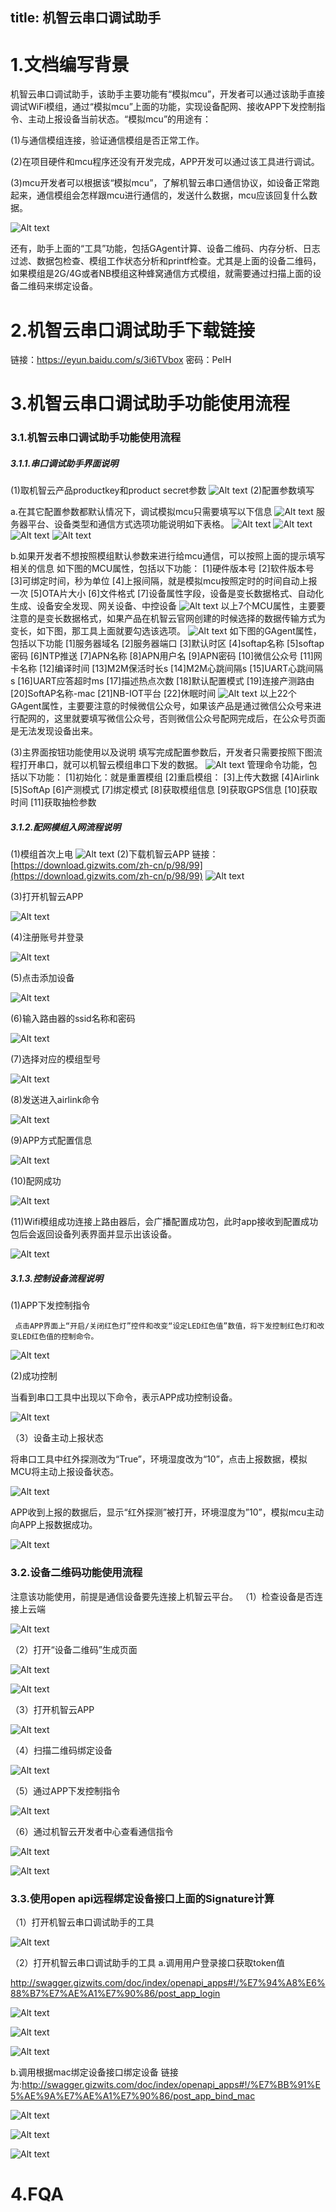 title: 机智云串口调试助手
---

# 1.文档编写背景

 机智云串口调试助手，该助手主要功能有“模拟mcu”，开发者可以通过该助手直接调试WiFi模组，通过“模拟mcu”上面的功能，实现设备配网、接收APP下发控制指令、主动上报设备当前状态。“模拟mcu”的用途有：

(1)与通信模组连接，验证通信模组是否正常工作。

(2)在项目硬件和mcu程序还没有开发完成，APP开发可以通过该工具进行调试。

(3)mcu开发者可以根据该“模拟mcu”，了解机智云串口通信协议，如设备正常跑起来，通信模组会怎样跟mcu进行通信的，发送什么数据，mcu应该回复什么数据。

![Alt text](/assets/zh-cn/deviceDev/gagent_debugger_png/png42.png)

还有，助手上面的“工具”功能，包括GAgent计算、设备二维码、内存分析、日志过滤、数据包检查、模组工作状态分析和printf检查。尤其是上面的设备二维码，如果模组是2G/4G或者NB模组这种蜂窝通信方式模组，就需要通过扫描上面的设备二维码来绑定设备。

# 2.机智云串口调试助手下载链接

链接：https://eyun.baidu.com/s/3i6TVbox 密码：PelH

# 3.机智云串口调试助手功能使用流程

### 3.1.机智云串口调试助手功能使用流程

##### 3.1.1.串口调试助手界面说明
(1)取机智云产品productkey和product secret参数
![Alt text](/assets/zh-cn/deviceDev/gagent_debugger_png/png2.png)
(2)配置参数填写

a.在其它配置参数都默认情况下，调试模拟mcu只需要填写以下信息
![Alt text](/assets/zh-cn/deviceDev/gagent_debugger_png/png3.png)
服务器平台、设备类型和通信方式选项功能说明如下表格。
![Alt text](/assets/zh-cn/deviceDev/gagent_debugger_png/png41.png)
![Alt text](/assets/zh-cn/deviceDev/gagent_debugger_png/png4.png)
![Alt text](/assets/zh-cn/deviceDev/gagent_debugger_png/png5.png)
![Alt text](/assets/zh-cn/deviceDev/gagent_debugger_png/png6.png)

 b.如果开发者不想按照模组默认参数来进行给mcu通信，可以按照上面的提示填写相关的信息
如下图的MCU属性，包括以下功能：
[1]硬件版本号
[2]软件版本号
[3]可绑定时间，秒为单位
[4]上报间隔，就是模拟mcu按照定时的时间自动上报一次
[5]OTA片大小
[6]文件格式
[7]设备属性字段，设备是变长数据格式、自动化生成、设备安全发现、网关设备、中控设备
![Alt text](/assets/zh-cn/deviceDev/gagent_debugger_png/png7.png)
以上7个MCU属性，主要要注意的是变长数据格式，如果产品在机智云官网创建的时候选择的数据传输方式为变长，如下图，那工具上面就要勾选该选项。
![Alt text](/assets/zh-cn/deviceDev/gagent_debugger_png/png8.png)
如下图的GAgent属性，包括以下功能
[1]服务器域名
[2]服务器端口
[3]默认时区
[4]softap名称
[5]softap密码
[6]NTP推送
[7]APN名称
[8]APN用户名
[9]APN密码
[10]微信公众号
[11]网卡名称
[12]编译时间
[13]M2M保活时长s
[14]M2M心跳间隔s
[15]UART心跳间隔s
[16]UART应答超时ms
[17]描述热点次数
[18]默认配置模式
[19]连接产测路由
[20]SoftAP名称-mac
[21]NB-IOT平台
[22]休眠时间
![Alt text](/assets/zh-cn/deviceDev/gagent_debugger_png/png9.png)
以上22个GAgent属性，主要要注意的时候微信公众号，如果该产品是通过微信公众号来进行配网的，这里就要填写微信公众号，否则微信公众号配网完成后，在公众号页面是无法发现设备出来。

(3)主界面按钮功能使用以及说明
填写完成配置参数后，开发者只需要按照下图流程打开串口，就可以机智云模组串口下发的数据。
![Alt text](/assets/zh-cn/deviceDev/gagent_debugger_png/png10.png)
管理命令功能，包括以下功能：
[1]初始化：就是重置模组
[2]重启模组：
[3]上传大数据
[4]Airlink
[5]SoftAp
[6]产测模式
[7]绑定模式
[8]获取模组信息
[9]获取GPS信息
[10]获取时间
[11]获取抽检参数

##### 3.1.2.配网模组入网流程说明
(1)模组首次上电
![Alt text](/assets/zh-cn/deviceDev/gagent_debugger_png/png11.png)
(2)下载机智云APP
链接：[https://download.gizwits.com/zh-cn/p/98/99](https://download.gizwits.com/zh-cn/p/98/99)
![Alt text](/assets/zh-cn/deviceDev/gagent_debugger_png/png12.png)

(3)打开机智云APP

![Alt text](/assets/zh-cn/deviceDev/gagent_debugger_png/png13.png)

(4)注册账号并登录

![Alt text](/assets/zh-cn/deviceDev/gagent_debugger_png/图14.png)

(5)点击添加设备

![Alt text](/assets/zh-cn/deviceDev/gagent_debugger_png/png15.png)

(6)输入路由器的ssid名称和密码

![Alt text](/assets/zh-cn/deviceDev/gagent_debugger_png/png16.png)

(7)选择对应的模组型号

![Alt text](/assets/zh-cn/deviceDev/gagent_debugger_png/png17.png)

(8)发送进入airlink命令

![Alt text](/assets/zh-cn/deviceDev/gagent_debugger_png/png18.png)

(9)APP方式配置信息

![Alt text](/assets/zh-cn/deviceDev/gagent_debugger_png/png19.png)

(10)配网成功

![Alt text](/assets/zh-cn/deviceDev/gagent_debugger_png/png20.png)

(11)Wifi模组成功连接上路由器后，会广播配置成功包，此时app接收到配置成功包后会返回设备列表界面并显示出该设备。

![Alt text](/assets/zh-cn/deviceDev/gagent_debugger_png/png21.png)

##### 3.1.3.控制设备流程说明
(1)APP下发控制指令

     点击APP界面上“开启/关闭红色灯”控件和改变“设定LED红色值”数值，将下发控制红色灯和改变LED红色值的控制命令。

![Alt text](/assets/zh-cn/deviceDev/gagent_debugger_png/png22.png)

(2)成功控制

当看到串口工具中出现以下命令，表示APP成功控制设备。

![Alt text](/assets/zh-cn/deviceDev/gagent_debugger_png/png23.png)

（3）设备主动上报状态

将串口工具中红外探测改为“True”，环境湿度改为“10”，点击上报数据，模拟MCU将主动上报设备状态。

![Alt text](/assets/zh-cn/deviceDev/gagent_debugger_png/png24.png)

APP收到上报的数据后，显示“红外探测”被打开，环境湿度为”10”，模拟mcu主动向APP上报数据成功。

![Alt text](/assets/zh-cn/deviceDev/gagent_debugger_png/png25.png)

### 3.2.设备二维码功能使用流程
注意该功能使用，前提是通信设备要先连接上机智云平台。
（1）检查设备是否连接上云端

![Alt text](/assets/zh-cn/deviceDev/gagent_debugger_png/png26.png)

（2）打开“设备二维码”生成页面

![Alt text](/assets/zh-cn/deviceDev/gagent_debugger_png/png27.png)

![Alt text](/assets/zh-cn/deviceDev/gagent_debugger_png/png28.png)

（3）打开机智云APP

![Alt text](/assets/zh-cn/deviceDev/gagent_debugger_png/png29.png)

（4）扫描二维码绑定设备

![Alt text](/assets/zh-cn/deviceDev/gagent_debugger_png/png30.png)

（5）通过APP下发控制指令

![Alt text](/assets/zh-cn/deviceDev/gagent_debugger_png/png31.png)

（6）通过机智云开发者中心查看通信指令

![Alt text](/assets/zh-cn/deviceDev/gagent_debugger_png/png32.png)

![Alt text](/assets/zh-cn/deviceDev/gagent_debugger_png/png33.png)

### 3.3.使用open api远程绑定设备接口上面的Signature计算
（1）打开机智云串口调试助手的工具

![Alt text](/assets/zh-cn/deviceDev/gagent_debugger_png/png34.png)

（2）打开机智云串口调试助手的工具
a.调用用户登录接口获取token值

[http://swagger.gizwits.com/doc/index/openapi_apps#!/%E7%94%A8%E6%88%B7%E7%AE%A1%E7%90%86/post_app_login
](http://swagger.gizwits.com/doc/index/openapi_apps#!/%E7%94%A8%E6%88%B7%E7%AE%A1%E7%90%86/post_app_login)

![Alt text](/assets/zh-cn/deviceDev/gagent_debugger_png/png35.png)

![Alt text](/assets/zh-cn/deviceDev/gagent_debugger_png/png36.png)

![Alt text](/assets/zh-cn/deviceDev/gagent_debugger_png/png37.png)

b.调用根据mac绑定设备接口绑定设备
链接为:[http://swagger.gizwits.com/doc/index/openapi_apps#!/%E7%BB%91%E5%AE%9A%E7%AE%A1%E7%90%86/post_app_bind_mac
](http://swagger.gizwits.com/doc/index/openapi_apps#!/%E7%BB%91%E5%AE%9A%E7%AE%A1%E7%90%86/post_app_bind_mac)

![Alt text](/assets/zh-cn/deviceDev/gagent_debugger_png/png38.png)

![Alt text](/assets/zh-cn/deviceDev/gagent_debugger_png/png39.png)

![Alt text](/assets/zh-cn/deviceDev/gagent_debugger_png/png40.png)

# 4.FQA

